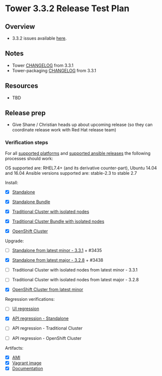 # Tower 3.3.2 Release Test Plan

## Overview

* 3.3.2 issues available [here](https://github.com/ansible/tower/issues?q=is%3Aissue+milestone%3Arelease_3.3.2).


## Notes

* Tower [CHANGELOG](https://github.com/ansible/tower/compare/release_3.3.1...release_3.3.2) from 3.3.1
* Tower-packaging [CHANGELOG](https://github.com/ansible/tower-packaging/compare/release_3.3.1...release_3.3.2) from 3.3.1


## Resources

* TBD


## Release prep

- Give Shane / Christian heads up about upcoming release (so they can coordinate release work with Red Hat release team)


### Verification steps

For all [supported platforms](https://docs.ansible.com/ansible-tower/3.3.0/html/installandreference/requirements_refguide.html) and [supported ansible releases](https://access.redhat.com/articles/3382771) the following processes should work:

OS supported are: RHEL7.4+ (and its derivative counter-part), Ubuntu 14.04 and 16.04
Ansible versions supported are: stable-2.3 to stable 2.7

Install:

  * [x] [Standalone](http://jenkins.ansible.eng.rdu2.redhat.com/job/Test_Tower_Install/1167/)
  * [x] [Standalone Bundle](http://jenkins.ansible.eng.rdu2.redhat.com/job/Test_Tower_Bundle_Install/1730/)
  * [x] [Traditional Cluster with isolated nodes](http://jenkins.ansible.eng.rdu2.redhat.com/view/Tower/job/Test_Tower_Install_Cluster/1518/)
  * [x] [Traditional Cluster Bundle with isolated nodes](http://jenkins.ansible.eng.rdu2.redhat.com/view/Tower/job/qe-sandbox/job/Test_Tower_Install_Cluster_Plain/167/)
  * [x] [OpenShift Cluster](http://jenkins.ansible.eng.rdu2.redhat.com/view/Tower/job/Test_Tower_OpenShift_Deploy/445/)


Upgrade:

  * [ ] [Standalone from latest minor - 3.3.1](http://jenkins.ansible.eng.rdu2.redhat.com/job/Test_Tower_Upgrade/3434/) + #3435
  * [x] [Standalone from latest major - 3.2.8](http://jenkins.ansible.eng.rdu2.redhat.com/job/Test_Tower_Upgrade/3437/) + #3438
  * [ ] Traditional Cluster with isolated nodes from latest minor - 3.3.1
  * [ ] Traditional Cluster with isolated nodes from latest major - 3.2.8
  * [x] [OpenShift Cluster from latest minor](http://jenkins.ansible.eng.rdu2.redhat.com/view/Tower/job/Test_Tower_OpenShift_Upgrade/22/)


Regression verifications:

  * [ ] [UI regression](https://docs.google.com/document/d/1aJGD8c2lhCC_pNp7t7s4tVrf7p0SjpajJ7R7_n8mkHA/edit#heading=h.nd7oku9karga)
  * [x] [API regression - Standalone](http://jenkins.ansible.eng.rdu2.redhat.com/job/qe-sandbox/job/Test_Tower_Integration_Plain/133/testReport/)
  * [ ] API regression - Traditional Cluster
  * [ ] API regression - OpenShift Cluster


Artifacts:

  * [x] [AMI](http://jenkins.ansible.eng.rdu2.redhat.com/job/qe-sandbox/job/Build_Tower_Image_Plain/2/)
  * [x] [Vagrant image](http://jenkins.ansible.eng.rdu2.redhat.com/job/Build_Tower_Vagrant_Box/39/)
  * [x] [Documentation](http://jenkins.ansible.eng.rdu2.redhat.com/job/Build_Tower_Docs/3007/)
